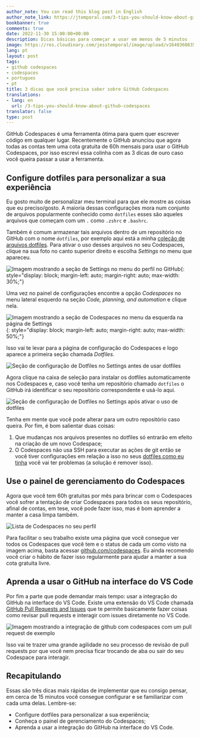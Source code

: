 ```yaml
---
author_note: You can read this blog post in English
author_note_link: https://jtemporal.com/3-tips-you-should-know-about-github-codespaces
bookbanner: true
comments: true
date: 2022-11-30 15:00:00+00:00
description: Dicas básicas para começar a usar em menos de 5 minutos
image: https://res.cloudinary.com/jesstemporal/image/upload/v1640360835/covers/colinha_igmf4s.png
lang: pt
layout: post
tags:
- github codespaces
- codespaces
- portugues
- pt
title: 3 dicas que você precisa saber sobre GitHub Codespaces
translations:
- lang: en
  url: /3-tips-you-should-know-about-github-codespaces
translator: false
type: post
---
```


GitHub Codespaces é uma ferramenta ótima para quem quer escrever código em qualquer lugar. Recentemente o GitHub anunciou que agora todas as contas tem uma cota gratuita de 60h mensais para usar o GitHub Codespaces, por isso escrevi essa colinha com as 3 dicas de ouro caso você queira passar a usar a ferramenta.

## Configure dotfiles para personalizar a sua experiência

Eu gosto muito de personalizar meu terminal para que ele mostre as coisas que eu preciso/gosto. A maioria dessas configurações mora num conjunto de arquivos popularmente conhecido como `dotfiles` esses são aqueles arquivos que começam com um `.` como `.zshrc` e `.bashrc`.

Também é comum armazenar tais arquivos dentro de um repositório no GitHub com o nome `dotfiles`, por exemplo aqui está a minha [coleção de arquivos dotfiles](http://github.com/jtemporal/dotfiles). Para ativar o uso desses arquivos no seu Codespaces, clique na sua foto no canto superior direito e escolha *Settings* no menu que apareceu.

![Imagem mostrando a seção de Settings no menu do perfil no GitHub](https://res.cloudinary.com/jesstemporal/image/upload/v1669837358/codespaces/github-menu-selected-option-settings_yq0gpb.jpg){: style="display: block; margin-left: auto; margin-right: auto; max-width: 30%;"}

Uma vez no painel de configurações encontre a opção *Codespaces* no menu lateral esquerdo na seção *Code, planning, and automation* e clique nela.

![Imagem mostrando a seção de Codespaces no menu da esquerda na página de Settings](https://res.cloudinary.com/jesstemporal/image/upload/v1669837358/codespaces/codespaces-lefthand-side-menu-in-settings_czk5sy.jpg){: style="display: block; margin-left: auto; margin-right: auto; max-width: 50%;"}

Isso vai te levar para a página de configuração do Codespaces e logo aparece a primeira seção chamada *Dotfiles.*

![Seção de configuração de Dotfiles no Settings antes de usar dotfiles](https://res.cloudinary.com/jesstemporal/image/upload/v1669837358/codespaces/dotfiles-section-on-codespaces-settings_omptlu.jpg)

Agora clique na caixa de seleção para instalar os dotfiles automaticamente nos Codespaces e, caso você tenha um repositório chamado `dotfiles` o GitHub irá identificar o seu repositório correspondente e usá-lo aqui. 

![Seção de configuração de Dotfiles no Settings após ativar o uso de dotfiles](https://res.cloudinary.com/jesstemporal/image/upload/v1669837358/codespaces/dotfiles-section-on-codespaces-settings-configured_mcdp4d.jpg)

Tenha em mente que você pode alterar para um outro repositório caso queira. Por fim, é bom salientar duas coisas:

1. Que mudanças nos arquivos presentes no dotfiles só entrarão em efeito na criação de um novo Codespace;
2. O Codespaces não usa SSH para executar as ações de git então se você tiver configurações em relação a isso no seus [dotfiles como eu tinha](https://github.com/jtemporal/dotfiles/blob/7a79829f40d5c62b261f5ffaaa808df9c12a1144/.gitconfig) você vai ter problemas (a solução é remover isso).

## Use o painel de gerenciamento do Codespaces

Agora que você tem 60h gratuitas por mês para brincar com o Codespaces você sofrer a tentação de criar Codespaces para todos os seus repositório, afinal de contas, em tese, você pode fazer isso, mas é bom aprender a manter a casa limpa também.

![Lista de Codespaces no seu perfil](https://res.cloudinary.com/jesstemporal/image/upload/v1669837358/codespaces/github-codespaces-dashboard_lbbvhv.jpg)

Para facilitar o seu trabalho existe uma página que você consegue ver todos os Codespaces que você tem e o status de cada um como visto na imagem acima, basta acessar [github.com/codespaces](http://github.com/codespaces). Eu ainda recomendo você criar o hábito de fazer isso regularmente para ajudar a manter a sua cota gratuita livre.

## Aprenda a usar o GitHub na interface do VS Code

Por fim a parte que pode demandar mais tempo: usar a integração do GitHub na interface do VS Code. Existe uma extensão do VS Code chamada [GitHub Pull Requests and Issues](https://marketplace.visualstudio.com/items?itemName=GitHub.vscode-pull-request-github) que te permite basicamente fazer coisas como revisar pull requests e interagir com issues diretamente no VS Code.

![Imagem mostrando a integração de github com codespaces com um pull request de exemplo](https://res.cloudinary.com/jesstemporal/image/upload/v1669838059/codespaces/github-vscode-extension-in-action_wnsiub.jpg)

Isso vai te trazer uma grande agilidade no seu processo de revisão de pull requests por que você nem precisa ficar trocando de aba ou sair do seu Codespace para interagir.

## Recapitulando

Essas são três dicas mais rápidas de implementar que eu consigo pensar, em cerca de 15 minutos você consegue configurar e se familiarizar com cada uma delas. Lembre-se:

- Configure dotfiles para personalizar a sua experiência;
- Conheça o painel de gerenciamento do Codespaces;
- Aprenda a usar a integração do GitHub na interface do VS Code.
